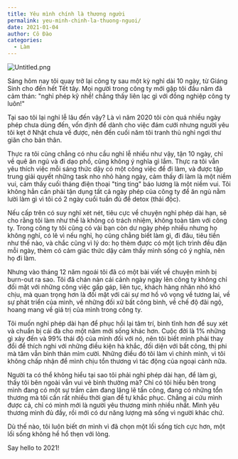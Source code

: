 ```yaml
---
title: Yêu mình chính là thương người
permalink: yeu-minh-chinh-la-thuong-nguoi/
date: 2021-01-04
author: Cô Đào
categories:
  - Làm
---
```


![Untitled.png](/images/37096edd-fafb-4aaa-95db-07a09ca4d569/Untitled.png)


Sáng hôm nay tôi quay trở lại công ty sau một kỳ nghỉ dài 10 ngày, từ Giáng Sinh cho đến hết Tết tây. Mọi người trong công ty mới gặp tôi đầu năm đã cảm thán: "nghỉ phép kỹ nhề! chẳng thấy liên lạc gì với đồng nghiệp công ty luôn!"


Tại sao tôi lại nghỉ lễ lâu đến vậy? Là vì năm 2020 tôi còn quá nhiều ngày phép chưa dùng đến, vốn định để dành cho việc đám cưới nhưng người yêu tôi kẹt ở Nhật chưa về được, nên đến cuối năm tôi tranh thủ nghỉ ngơi thư giãn cho bản thân.


Thực ra tôi cũng chẳng có nhu cầu nghỉ lễ nhiều như vậy, tận 10 ngày, chỉ về quê ăn ngủ và đi dạo phố, cũng không ý nghĩa gì lắm. Thực ra tôi vẫn yêu thích việc mỗi sáng thức dậy có một công việc để đi làm, và được tập trung giải quyết những task nho nhỏ hàng ngày, cảm thấy đi làm là một niềm vui, cảm thấy cuối tháng điện thoại "ting ting" báo lương là một niềm vui. Tôi không hẳn cần phải tận dụng tất cả ngày phép của công ty để ăn ngủ nằm lười làm gì vì tôi có 2 ngày cuối tuần đủ để detox (thải độc).


Nếu cấp trên có suy nghĩ xét nét, tiêu cực về chuyện nghỉ phép dài hạn, sẽ cho rằng tôi làm như thế là không có trách nhiệm, không toàn tâm với công ty. Trong công ty tôi cũng có vài bạn còn dư ngày phép nhiều nhưng họ không nghỉ, có lẽ vì nếu nghỉ, họ cũng chẳng biết làm gì, đi đâu, tiêu tiền như thế nào, và chắc cũng vì lý do: họ thèm được có một lịch trình đều đặn mỗi ngày, thèm có cảm giác thức dậy cảm thấy mình sống có ý nghĩa, nên họ đi làm.


Nhưng vào tháng 12 năm ngoái tôi đã có một bài viết về chuyện mình bị burn-out ra sao. Tôi đã chán nản cái cảnh ngày ngày lên công ty không chỉ đối mặt với những công việc gấp gáp, liên tục, khách hàng nhăn nhó khó chịu, mà quan trọng hơn là đối mặt với cái sự mơ hồ vô vọng về tương lai, về sự phát triển của mình, về những đối xử bất công bình, về chế độ đãi ngộ, hoang mang về giá trị của mình trong công ty.


Tôi muốn nghỉ phép dài hạn để phục hồi lại tâm trí, bình tĩnh hơn để suy xét và chuẩn bị cái đà cho một năm mới sống khác hơn. Cuộc đời là 1% những gì xảy đến và 99% thái độ của mình đối với nó, nên tôi biết mình phải thay đổi để thích nghi với những điều kiện hà khắc, đối diện với bất công, thị phi mà tâm vẫn bình thản mỉm cười. Những điều đó tôi làm vì chính mình, vì tôi không chấp nhận để mình chịu tổn thương vì tác động của ngoại cảnh nữa.


Người ta có thể không hiểu tại sao tôi phải nghỉ phép dài hạn, để làm gì, thấy tôi bên ngoài vẫn vui vẻ bình thường mà? Chỉ có tôi hiểu bên trong mình đang có một sự trầm cảm đang lặng lẽ tấn công, đang có những tổn thương mà tôi cần rất nhiều thời gian để tự khắc phục. Chẳng ai cứu mình được cả, chỉ có mình mới là người yêu thương mình nhiều nhất. Mình yêu thương mình đủ đầy, rồi mới có dư năng lượng mà sống vì người khác chứ.


Dù thế nào, tôi luôn biết ơn mình vì đã chọn một lối sống tích cực hơn, một lối sống không hề hổ thẹn với lòng.


Say hello to 2021!

